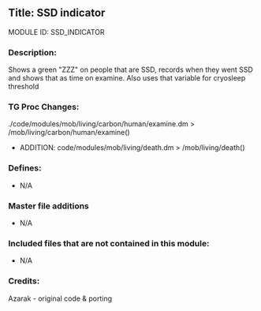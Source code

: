 ## Title: SSD indicator

MODULE ID: SSD_INDICATOR

### Description:

Shows a green "ZZZ" on people that are SSD, records when they went SSD and shows that as time on examine. Also uses that variable for cryosleep threshold

### TG Proc Changes:


 ./code/modules/mob/living/carbon/human/examine.dm > /mob/living/carbon/human/examine()
 - ADDITION: code/modules/mob/living/death.dm > /mob/living/death()

### Defines:

 - N/A

### Master file additions

- N/A

### Included files that are not contained in this module:

- N/A

### Credits:
Azarak - original code & porting
